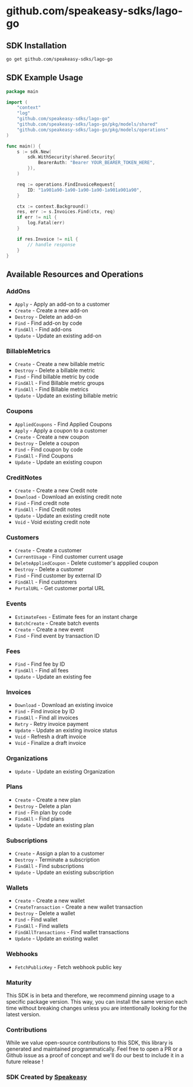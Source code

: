 # github.com/speakeasy-sdks/lago-go

<!-- Start SDK Installation -->
## SDK Installation

```bash
go get github.com/speakeasy-sdks/lago-go
```
<!-- End SDK Installation -->

## SDK Example Usage
<!-- Start SDK Example Usage -->
```go
package main

import (
    "context"
    "log"
    "github.com/speakeasy-sdks/lago-go"
    "github.com/speakeasy-sdks/lago-go/pkg/models/shared"
    "github.com/speakeasy-sdks/lago-go/pkg/models/operations"
)

func main() {
    s := sdk.New(
        sdk.WithSecurity(shared.Security{
            BearerAuth: "Bearer YOUR_BEARER_TOKEN_HERE",
        }),
    )

    req := operations.FindInvoiceRequest{
        ID: "1a901a90-1a90-1a90-1a90-1a901a901a90",
    }

    ctx := context.Background()
    res, err := s.Invoices.Find(ctx, req)
    if err != nil {
        log.Fatal(err)
    }

    if res.Invoice != nil {
        // handle response
    }
}
```
<!-- End SDK Example Usage -->

<!-- Start SDK Available Operations -->
## Available Resources and Operations


### AddOns

* `Apply` - Apply an add-on to a customer
* `Create` - Create a new add-on
* `Destroy` - Delete an add-on
* `Find` - Find add-on by code
* `FindAll` - Find add-ons
* `Update` - Update an existing add-on

### BillableMetrics

* `Create` - Create a new billable metric
* `Destroy` - Delete a billable metric
* `Find` - Find billable metric by code
* `FindAll` - Find Billable metric groups
* `FindAll` - Find Billable metrics
* `Update` - Update an existing billable metric

### Coupons

* `AppliedCoupons` - Find Applied Coupons
* `Apply` - Apply a coupon to a customer
* `Create` - Create a new coupon
* `Destroy` - Delete a coupon
* `Find` - Find coupon by code
* `FindAll` - Find Coupons
* `Update` - Update an existing coupon

### CreditNotes

* `Create` - Create a new Credit note
* `Download` - Download an existing credit note
* `Find` - Find credit note
* `FindAll` - Find Credit notes
* `Update` - Update an existing credit note
* `Void` - Void existing credit note

### Customers

* `Create` - Create a customer
* `CurrentUsage` - Find customer current usage
* `DeleteAppliedCoupon` - Delete customer's appplied coupon
* `Destroy` - Delete a customer
* `Find` - Find customer by external ID
* `FindAll` - Find customers
* `PortalURL` - Get customer portal URL

### Events

* `EstimateFees` - Estimate fees for an instant charge
* `BatchCreate` - Create batch events
* `Create` - Create a new event
* `Find` - Find event by transaction ID

### Fees

* `Find` - Find fee by ID
* `FindAll` - Find all fees
* `Update` - Update an existing fee

### Invoices

* `Download` - Download an existing invoice
* `Find` - Find invoice by ID
* `FindAll` - Find all invoices
* `Retry` - Retry invoice payment
* `Update` - Update an existing invoice status
* `Void` - Refresh a draft invoice
* `Void` - Finalize a draft invoice

### Organizations

* `Update` - Update an existing Organization

### Plans

* `Create` - Create a new plan
* `Destroy` - Delete a plan
* `Find` - Fin plan by code
* `FindAll` - Find plans
* `Update` - Update an existing plan

### Subscriptions

* `Create` - Assign a plan to a customer
* `Destroy` - Terminate a subscription
* `FindAll` - Find subscriptions
* `Update` - Update an existing subscription

### Wallets

* `Create` - Create a new wallet
* `CreateTransaction` - Create a new wallet transaction
* `Destroy` - Delete a wallet
* `Find` - Find wallet
* `FindAll` - Find wallets
* `FindAllTransactions` - Find wallet transactions
* `Update` - Update an existing wallet

### Webhooks

* `FetchPublicKey` - Fetch webhook public key
<!-- End SDK Available Operations -->

### Maturity

This SDK is in beta and therefore, we recommend pinning usage to a specific package version.
This way, you can install the same version each time without breaking changes unless you are intentionally
looking for the latest version.

### Contributions

While we value open-source contributions to this SDK, this library is generated and maintained programmatically.
Feel free to open a PR or a Github issue as a proof of concept and we'll do our best to include it in a future release !

### SDK Created by [Speakeasy](https://docs.speakeasyapi.dev/docs/using-speakeasy/client-sdks)
